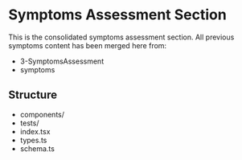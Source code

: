# Symptoms Assessment Section

This is the consolidated symptoms assessment section. All previous symptoms content has been merged here from:
- 3-SymptomsAssessment
- symptoms

## Structure
- components/
- tests/
- index.tsx
- types.ts
- schema.ts